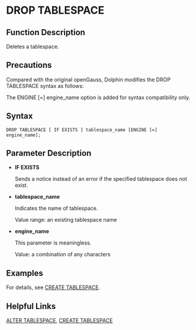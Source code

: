 # DROP TABLESPACE<a name="ZH-CN_TOPIC_0289899918"></a>

## Function Description<a name="en-us_topic_0283137549_en-us_topic_0237122153_en-us_topic_0059779073_s73f8a05d2e0248f18e34a613fcde3fb6"></a>

Deletes a tablespace.

## Precautions <a name="en-us_topic_0283137549_en-us_topic_0237122153_en-us_topic_0059779073_s8573862b21234deaa562c0502d4cae55"></a>

Compared with the original openGauss, Dolphin modifies the DROP TABLESPACE syntax as follows:

The ENGINE [=] engine_name option is added for syntax compatibility only.

## Syntax <a name="en-us_topic_0283137549_en-us_topic_0237122153_en-us_topic_0059779073_s6c3564e4565e4a808f931d50ab12c041"></a>

```
DROP TABLESPACE [ IF EXISTS ] tablespace_name [ENGINE [=] engine_name];
```

## Parameter Description<a name="en-us_topic_0283137549_en-us_topic_0237122153_en-us_topic_0059779073_sd3609e09c22149eba3e6e64c989573b6"></a>

-   **IF EXISTS**

    Sends a notice instead of an error if the specified tablespace does not exist.

-   **tablespace\_name**

    Indicates the name of tablespace.

    Value range: an existing tablespace name

-   **engine\_name**

    This parameter is meaningless.

    Value: a combination of any characters


## Examples <a name="en-us_topic_0283137549_en-us_topic_0237122153_en-us_topic_0059779073_sbcb08a6a5edc433b951080b230808c35"></a>

For details, see [CREATE TABLESPACE](dolphin-create-tablespace.md#en-us_topic_0283137328_en-us_topic_0237122120_en-us_topic_0059777670_s4e5e97caa377440d87fad0d49b56323e).

## Helpful Links<a name="en-us_topic_0283137549_en-us_topic_0237122153_en-us_topic_0059779073_s5f1d0e75c90d465fadd639b26f10ab64"></a>

[ALTER TABLESPACE](dolphin-alter-tablespace.md), [CREATE TABLESPACE](dolphin-create-tablespace.md)
